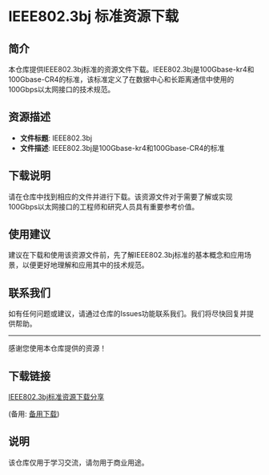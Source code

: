 # IEEE802.3bj 标准资源下载

## 简介

本仓库提供IEEE802.3bj标准的资源文件下载。IEEE802.3bj是100Gbase-kr4和100Gbase-CR4的标准，该标准定义了在数据中心和长距离通信中使用的100Gbps以太网接口的技术规范。

## 资源描述

- **文件标题**: IEEE802.3bj
- **文件描述**: IEEE802.3bj是100Gbase-kr4和100Gbase-CR4的标准

## 下载说明

请在仓库中找到相应的文件并进行下载。该资源文件对于需要了解或实现100Gbps以太网接口的工程师和研究人员具有重要参考价值。

## 使用建议

建议在下载和使用该资源文件前，先了解IEEE802.3bj标准的基本概念和应用场景，以便更好地理解和应用其中的技术规范。

## 联系我们

如有任何问题或建议，请通过仓库的Issues功能联系我们。我们将尽快回复并提供帮助。

---

感谢您使用本仓库提供的资源！

## 下载链接
[IEEE802.3bj标准资源下载分享](https://pan.quark.cn/s/6c21f19b05ac) 

(备用: [备用下载](https://pan.baidu.com/s/1gfEcgngWVrDF8w4sZ4cmBw?pwd=1234))

## 说明

该仓库仅用于学习交流，请勿用于商业用途。

